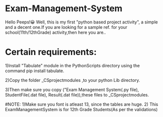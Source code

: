 # Exam-Management-System

Hello Peeps!😀
 Well, this is my first "python based project activity", a simple and a decent one.If you are looking for a sample ref. for your school(11th/12thGrade) activity,then here you are..




# Certain requirements:

1)Install "Tabulate" module in the PythonScripts directory using the command pip install tabulate.

2)Copy the folder _CSprojectmodules ,to your python Lib directory.

3)Then make sure you copy ("Exam Management System(.py file), StudentFile(.dat file), Result(.dat file)),these files to _CSprojectmodules.

#NOTE: 1)Make sure you font is atleast 13, since the tables are huge.
        2) This ExamManagementSystem is for 12th Grade Students(As per the validations)

